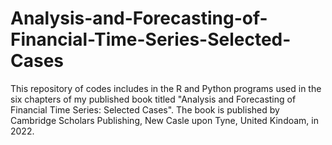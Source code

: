 # Analysis-and-Forecasting-of-Financial-Time-Series-Selected-Cases
This repository of codes includes in the R and Python programs used in the six chapters of my published book titled "Analysis and Forecasting of Financial Time Series: Selected Cases". The book is published by  Cambridge Scholars Publishing, New Casle upon Tyne, United Kindoam, in 2022.
